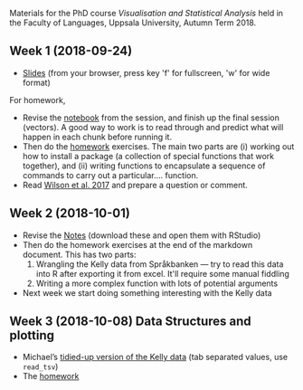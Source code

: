 Materials for the PhD course *Visualisation and Statistical Analysis* held in the Faculty of Languages, Uppsala University, Autumn Term 2018.

## Week 1 (2018-09-24)

- [Slides](01-introduction/01.introduction-slides.html) (from your browser, press key 'f' for fullscreen, 'w' for wide format)

For homework, 

- Revise the [notebook](01-introduction/01.introduction-notebook.Rmd) from the session, and finish up the final session (vectors). A good way to work is to read through and predict what will happen in each chunk before running it.
- Then do the [homework](01-introduction/01.introduction-homework.html) exercises. The main two parts are (i) working out how to install a package (a collection of special functions that work together), and (ii) writing functions to encapsulate a sequence of commands to carry out a particular.... function.
- Read [Wilson et al. 2017](01-introduction/Wilson_etAl_2017_Good_enough_practices.pdf) and prepare a question or comment.

## Week 2 (2018-10-01)

- Revise the [Notes](02-good-enough/02.good-enough-notes.Rmd) (download these and open them with RStudio)
- Then do the homework exercises at the end of the markdown document. This has two parts:
  1. Wrangling the Kelly data from Språkbanken — try to read this data into R after exporting it from excel. It'll require some manual fiddling
  2. Writing a more complex function with lots of potential arguments
- Next week we start doing something interesting with the Kelly data

## Week 3 (2018-10-08) Data Structures and plotting

- Michael’s [tidied-up version of the Kelly data](03-data-structures/Swedish-Kelly_M3_CEFR.tsv) (tab separated values, use `read_tsv`) 
- The [homework](03-data-structures/03.homework.pdf)


